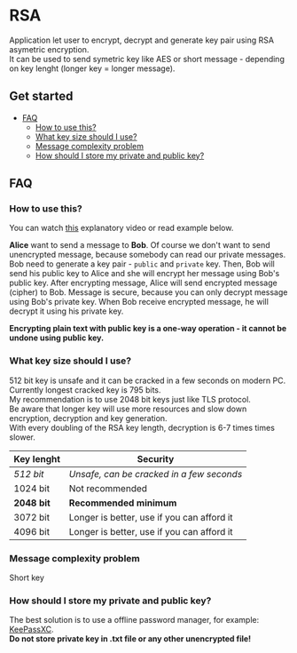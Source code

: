 # RSA

Application let user to encrypt, decrypt and generate key pair using RSA asymetric encryption. <br>
It can be used to send symetric key like AES or short message - depending on key lenght (longer key = longer message).

## Get started
 - [FAQ](#faq)
   * [How to use this?](#how-to-use-this)
   * [What key size should I use?](#what-key-size-should-i-use)
   * [Message complexity problem](#message-complexity-problem)
   * [How should I store my private and public key?](#how-should-i-store-my-private-and-public-key)


## FAQ

### How to use this?

You can watch [this](https://www.youtube.com/watch?v=GSIDS_lvRv4) explanatory video or read example below.<br>

<b>Alice</b> want to send a message to <b>Bob</b>.
Of course we don't want to send unencrypted message, because somebody can read our private messages.
Bob need to generate a key pair - ```public``` and ```private``` key.
Then, Bob will send his public key to Alice and she will encrypt her message using Bob's public key.
After encrypting message, Alice will send encrypted message (cipher) to Bob.
Message is secure, because you can only decrypt message using Bob's private key.
When Bob receive encrypted message, he will decrypt it using his private key.<br>

<b>Encrypting plain text with public key is a one-way operation - it cannot be undone using public key.</b>

### What key size should I use?

512 bit key is unsafe and it can be cracked in a few seconds on modern PC. Currently longest cracked key is 795 bits.<br>
My recommendation is to use 2048 bit keys just like TLS protocol.<br>
Be aware that longer key will use more resources and slow down encryption, decryption and key generation.<br>
With every doubling of the RSA key length, decryption is 6-7 times times slower.

Key lenght | Security
------------ | -------------
<i>512 bit | <i>Unsafe, can be cracked in a few seconds
1024 bit | Not recommended
<b>2048 bit | <b>Recommended minimum
3072 bit | Longer is better, use if you can afford it
4096 bit | Longer is better, use if you can afford it

### Message complexity problem

Short key 
 
### How should I store my private and public key?

The best solution is to use a offline password manager, for example: [KeePassXC](https://keepassxc.org).<br>
<b>Do not store private key in .txt file or any other unencrypted file!</b>
